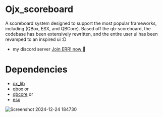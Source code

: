 # Ojx_scoreboard
A scoreboard system designed to support the most popular frameworks, including (QBox, ESX, and QBCore). Based off the qb-scoreboard, the codebase has been extensively rewritten, and the entire user ui has been revamped to an inspired ui :D 
- my discord server [Join ERR! now ]([https://discord.gg/yGUU59WjuM]) :heartbeat:

# Dependencies

- [ox_lib](https://github.com/overextended/ox_lib)
- [qbox]((https://github.com/Qbox-project/qbx_core)) or
- [qbcore]([https://github.com/qbcore-framework/qb-scoreboard]) or
- [esx]([https://github.com/esx-framework/esx_core]) 
  
![Screenshot 2024-12-24 184730](https://github.com/user-attachments/assets/2d17411f-be84-4cbf-99ac-1ac4e24b49b8)
